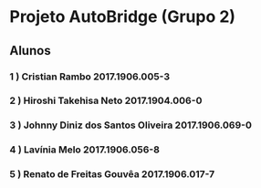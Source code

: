 # Projeto AutoBridge (Grupo 2)
## Alunos
### 1 ) Cristian Rambo 2017.1906.005-3
### 2 ) Hiroshi Takehisa Neto 2017.1904.006-0
### 3 ) Johnny Diniz dos Santos Oliveira 2017.1906.069-0
### 4 ) Lavínia Melo 2017.1906.056-8
### 5 ) Renato de Freitas Gouvêa 2017.1906.017-7

